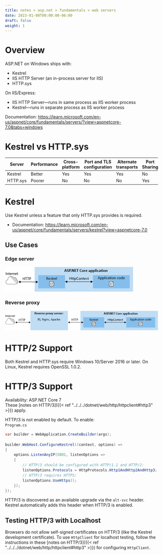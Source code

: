 ```yaml
---
title: notes > asp.net > fundamentals > web servers
date: 2023-01-08T00:00:00-06:00
draft: false
weight: 1
---
```


# Overview
ASP.NET on Windows ships with:
- Kestrel
- IIS HTTP Server (an in-process server for IIS)
- HTTP.sys

On IIS/Express:
- IIS HTTP Server—runs in same process as IIS worker process
- Kestrel—runs in separate process as IIS worker process

Documentation: https://learn.microsoft.com/en-us/aspnet/core/fundamentals/servers/?view=aspnetcore-7.0&tabs=windows

# Kestrel vs HTTP.sys
| Server | Performance | Cross-platform | Port and TLS configuration | Alternate transports | Port Sharing | Authentication | Fast proxying | Direct file transmission | Response caching |
|--------|-------------|----------------|----------------------------|----------------------|--------------|----------------|---------------|--------------------------|---------|
| Kestrel | Better | Yes | Yes | Yes | No | user-mode | No | No | No |
| HTTP.sys | Poorer | No | No | No | Yes | kernel-mode | Yes | Yes | Yes |

# Kestrel
Use Kestrel unless a feature that only HTTP.sys provides is required.
- Documentation: https://learn.microsoft.com/en-us/aspnet/core/fundamentals/servers/kestrel?view=aspnetcore-7.0

##  Use Cases
### Edge server  
![Edge server](edge-server.png)

### Reverse proxy  
![Reverse proxy](reverse-proxy.png)

# HTTP/2 Support
Both Kestrel and HTTP.sys require Windows 10/Server 2016 or later.
On Linux, Kestrel requires OpenSSL 1.0.2.

# HTTP/3 Support
<g>Availability: ASP.NET Core 7</g>  
These [notes on HTTP/3]({{< ref "../../../dotnet/web/http/httpclient#http3" >}}) apply.

HTTP/3 is not enabled by default.  To enable:  
`Program.cs`
```cs {hl_lines=[8,10]}
var builder = WebApplication.CreateBuilder(args);

builder.WebHost.ConfigureKestrel((context, options) =>
{
    options.ListenAnyIP(5001, listenOptions =>
    {
        // HTTP/3 should be configured with HTTP/1.1 and HTTP/2:
        listenOptions.Protocols = HttpProtocols.Http1AndHttp2AndHttp3;
        // HTTP/3 requires HTTPS:
        listenOptions.UseHttps();
    });
});
```

HTTP/3 is discovered as an available upgrade via the `alt-svc` header.  Kestrel automatically adds this header when HTTP/3 is enabled.

## Testing HTTP/3 with Localhost
Browsers do not allow self-signed certificates on HTTP/3 (like the Kestrel development certificate). To use `HttpClient` for localhost testing, follow the instructions in these [notes on HTTP/3]({{< ref "../../../dotnet/web/http/httpclient#http3" >}}) for configuring `HttpClient`.